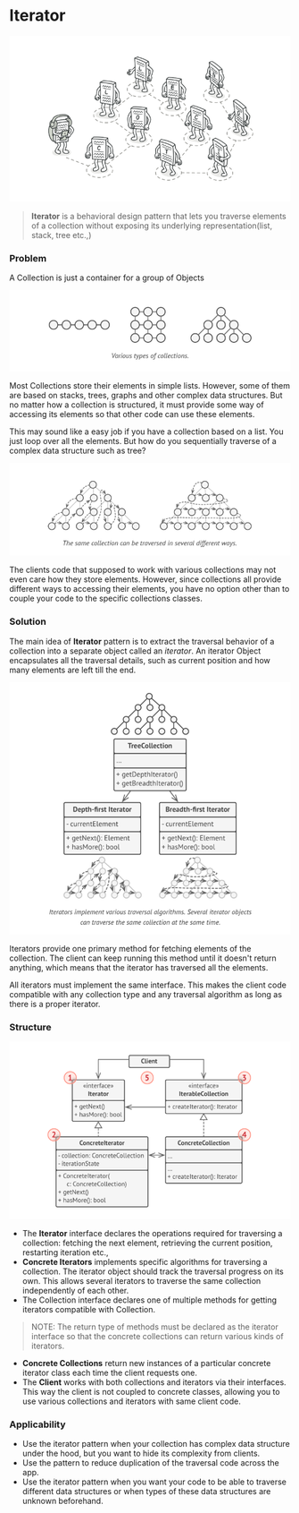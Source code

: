 # Iterator

![iterator](iterator.png)

> **Iterator** is a behavioral design pattern that lets you traverse elements of a collection without exposing its underlying representation(list, stack, tree etc.,)

### Problem

A Collection is just a container for a group of Objects

![different-collections](different-collections.png)

Most Collections store their elements in simple lists. However, some of them are based on stacks, trees, graphs and other complex data structures.
But no matter how a collection is structured, it must provide some way of accessing its elements so that other code can use these elements.

This may sound like a easy job if you have a collection based on a list. You just loop over all the elements. But how do you sequentially traverse of a complex data structure  such as tree?

![complex data](complex-ds.png)

The clients code that supposed to work with various collections may not even care how they store elements. However, since collections all provide different ways to accessing their elements, you have no option other than to couple your code to the specific collections classes.

### Solution

The main idea of **Iterator** pattern is to extract the traversal behavior of a collection into a separate object called an _iterator_. An iterator Object encapsulates all the traversal details, such as current position and how many elements are left till the end.

![iterator-implementations](iterator-implementations.png)

Iterators provide one primary method for fetching elements of the collection. The client can keep running this method until it doesn't return anything, which means that the iterator has traversed all the elements.

All iterators must implement the same interface. This makes the client code compatible with any collection type and any traversal algorithm as long as there is a proper iterator.

### Structure

![structure](structure.png)

* The **Iterator** interface declares the operations required for traversing a collection: fetching the next element, retrieving the current position, restarting iteration etc.,
* **Concrete Iterators** implements specific algorithms for traversing a collection. The iterator object should track the traversal progress on its own. This allows several iterators to traverse the same collection independently of each other.
* The Collection interface declares one of multiple methods for getting iterators compatible with Collection.
> NOTE: The return type of methods must be declared as the iterator interface so that the concrete collections can return various kinds of iterators.
* **Concrete Collections** return new instances of a particular concrete iterator class each time the client requests one. 
* The **Client** works with both collections and iterators via their interfaces. This way the client is not coupled to concrete classes, allowing you to use various collections and iterators with same client code.

### Applicability
* Use the iterator pattern when your collection has complex data structure under the hood,  but you want to hide its complexity from clients.
* Use the pattern to reduce duplication of the traversal code across the app.
* Use the iterator pattern when you want your code to be able to traverse different data structures or when types of these data structures are unknown beforehand.

